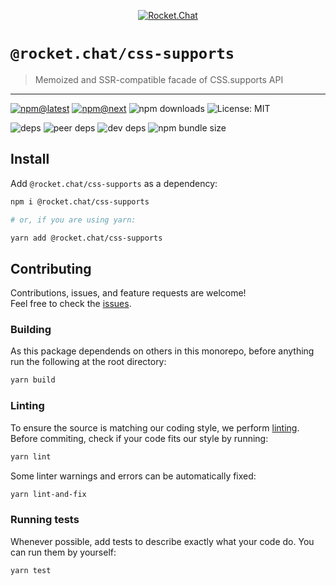 <!--header-->

<p align="center">
  <a href="https://rocket.chat" title="Rocket.Chat">
    <img src="https://github.com/RocketChat/Rocket.Chat.Artwork/raw/master/Logos/2020/png/logo-horizontal-red.png" alt="Rocket.Chat" />
  </a>
</p>

# `@rocket.chat/css-supports`

> Memoized and SSR-compatible facade of CSS.supports API

---

[![npm@latest](https://img.shields.io/npm/v/@rocket.chat/css-supports/latest?style=flat-square)](https://www.npmjs.com/package/@rocket.chat/icons/v/latest) [![npm@next](https://img.shields.io/npm/v/@rocket.chat/css-supports/next?style=flat-square)](https://www.npmjs.com/package/@rocket.chat/icons/v/next) ![npm downloads](https://img.shields.io/npm/dw/@rocket.chat/css-supports?style=flat-square) ![License: MIT](https://img.shields.io/npm/l/@rocket.chat/css-supports?style=flat-square)

![deps](https://img.shields.io/david/RocketChat/Rocket.Chat.Fuselage?path=packages%2Fcss-supports&style=flat-square) ![peer deps](https://img.shields.io/david/peer/RocketChat/Rocket.Chat.Fuselage?path=packages%2Fcss-supports&style=flat-square) ![dev deps](https://img.shields.io/david/dev/RocketChat/Rocket.Chat.Fuselage?path=packages%2Fcss-supports&style=flat-square) ![npm bundle size](https://img.shields.io/bundlephobia/min/@rocket.chat/css-supports?style=flat-square)

<!--/header-->

## Install

<!--install-->

Add `@rocket.chat/css-supports` as a dependency:

```sh
npm i @rocket.chat/css-supports

# or, if you are using yarn:

yarn add @rocket.chat/css-supports
```

<!--/install-->

## Contributing

<!--contributing(msg)-->

Contributions, issues, and feature requests are welcome!<br />
Feel free to check the [issues](https://github.com/RocketChat/Rocket.Chat.Fuselage/issues).

<!--/contributing(msg)-->

### Building

As this package dependends on others in this monorepo, before anything run the following at the root directory:

<!--yarn(build)-->

```sh
yarn build
```

<!--/yarn(build)-->

### Linting

To ensure the source is matching our coding style, we perform [linting](<https://en.wikipedia.org/wiki/Lint_(software)>).
Before commiting, check if your code fits our style by running:

<!--yarn(lint)-->

```sh
yarn lint
```

<!--/yarn(lint)-->

Some linter warnings and errors can be automatically fixed:

<!--yarn(lint-and-fix)-->

```sh
yarn lint-and-fix
```

<!--/yarn(lint-and-fix)-->

### Running tests

Whenever possible, add tests to describe exactly what your code do. You can run them by yourself:

<!--yarn(test)-->

```sh
yarn test
```

<!--/yarn(test)-->
